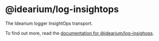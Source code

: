 # @idearium/log-insightops

The Idearium logger InsightOps transport.

To find out more, read the [documentation for @idearium/log-insighops](https://idearium.github.io/idearium-lib/docs/log-insighops).
